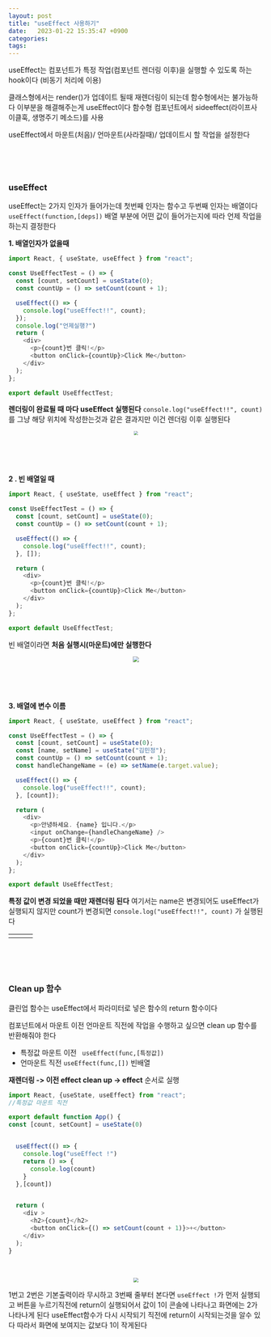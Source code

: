 ```yaml
---
layout: post
title: "useEffect 사용하기"
date:   2023-01-22 15:35:47 +0900
categories:
tags:
---
```


useEffect는 컴포넌트가 특정 작업(컴포넌트 렌더링 이후)을 실행할 수 있도록 하는 hook이다 (비동기 처리에 이용)

클래스형에서는 render()가 업데이트 될때 재렌더링이 되는데 함수형에서는 불가능하다 이부분을 해결해주는게 useEffect이다 함수형 컴포넌트에서 sideeffect(라이프사이클훅, 생명주기 메소드)를 사용

useEffect에서 마운트(처음)/ 언마운트(사라질때)/ 업데이트시 할 작업을 설정한다

&nbsp;

&nbsp;

### useEffect

useEffect는 2가지 인자가 들어가는데 첫번째 인자는 함수고 두번째 인자는 배열이다 `useEffect(function,[deps])` 배열 부분에 어떤 값이 들어가는지에 따라 언제 작업을 하는지 결정한다

**1. 배열인자가 없을때**

``` js
import React, { useState, useEffect } from "react";

const UseEffectTest = () => {
  const [count, setCount] = useState(0);
  const countUp = () => setCount(count + 1);

  useEffect(() => {
    console.log("useEffect!!", count);
  });
  console.log("언제실행?")
  return (
    <div>
      <p>{count}번 클릭!</p>
      <button onClick={countUp}>Click Me</button>
    </div>
  );
};

export default UseEffectTest;
```

**렌더링이 완료될 때 마다 useEffect 실행된다**  `console.log("useEffect!!", count)`를 그냥 해당 위치에 작성한는것과 같은 결과지만 이건 렌더링 이후 실행된다

 <center>
<img src="https://user-images.githubusercontent.com/80758613/213913544-8c84f84c-e7d5-45b9-80a4-c0d21b56a2be.png" style="zoom:50%;">
</center>


&nbsp;

&nbsp;

**2 . 빈 배열일 때**

``` js
import React, { useState, useEffect } from "react";

const UseEffectTest = () => {
  const [count, setCount] = useState(0);
  const countUp = () => setCount(count + 1);

  useEffect(() => {
    console.log("useEffect!!", count);
  }, []);

  return (
    <div>
      <p>{count}번 클릭!</p>
      <button onClick={countUp}>Click Me</button>
    </div>
  );
};

export default UseEffectTest;
```

빈 배열이라면 **처음 실행시(마운트)에만 실행한다**

<center>
<img src="https://user-images.githubusercontent.com/80758613/213913671-64449495-f5ae-49de-bc5b-d33319357dbe.png" style="zoom:70%;">
</center>




&nbsp;

&nbsp;

**3. 배열에 변수 이름**

``` js
import React, { useState, useEffect } from "react";

const UseEffectTest = () => {
  const [count, setCount] = useState(0);
  const [name, setName] = useState("김민정");
  const countUp = () => setCount(count + 1);
  const handleChangeName = (e) => setName(e.target.value);

  useEffect(() => {
    console.log("useEffect!!", count);
  }, [count]);

  return (
    <div>
      <p>안녕하세요. {name} 입니다.</p>
      <input onChange={handleChangeName} />
      <p>{count}번 클릭!</p>
      <button onClick={countUp}>Click Me</button>
    </div>
  );
};

export default UseEffectTest;
```

**특정 값이 변경 되었을 때만 재렌더링 된다** 여기서는 name은 변경되어도 useEffect가 실행되지 않지만 count가 변경되면 `console.log("useEffect!!", count)` 가 실행된다

<table><td><center><img alt="" src="https://user-images.githubusercontent.com/80758613/213913955-9387d027-017f-4d78-9ef5-b04805153ca2.png" style="zoom:60%;" /></center></td><td><center><img alt="" src="https://user-images.githubusercontent.com/80758613/213913960-57f5722c-bbf1-4f10-980a-601d441c242d.png" style="zoom:60%;" /></center></td><td><center><img alt="" src="https://user-images.githubusercontent.com/80758613/213913961-d6b4f73e-4b3f-4185-90cf-da762757ef4c.png" style="zoom:60%;" /></center></td></table>

&nbsp;

&nbsp;

### Clean up 함수

클린업 함수는 useEffect에서 파라미터로 넣은 함수의 return 함수이다

컴포넌트에서 마운트 이전 언마운트 직전에 작업을 수행하고 싶으면 clean up 함수를 반환해줘야 한다

* 특정값 마운트 이전 ` useEffect(func,[특정값])`
* 언마운트 직전 `useEffect(func,[])` 빈배열

**재렌더링 -> 이전 effect clean up -> effect** 순서로 실행

``` js
import React, {useState, useEffect} from "react";
//특정값 마운트 직전

export default function App() {
const [count, setCount] = useState(0)


  useEffect(() => {
    console.log("useEffect !")
    return () => {
      console.log(count)
    }
  },[count])


  return (
    <div >
      <h2>{count}</h2>
      <button onClick={() => setCount(count + 1)}>+</button>
    </div>
  );
}
```

&nbsp;

<center>
<img src="https://user-images.githubusercontent.com/80758613/213979894-97a9dfbf-5179-4bd8-a5ff-db6b4fc20029.png" style="zoom:60%;">
</center>


1번고 2번은 기본출력이라 무시하고 3번째 줄부터 본다면 `useEffect !`가 먼저 실행되고 버튼을 누르기직전에 return이 실행되어서 값이 1이 콘솔에 나타나고 화면에는 2가 나타나게 된다 useEffect함수가 다시 시작되기 직전에 return이 시작되는것을 알수 있다 따라서 화면에 보여지는 값보다 1이 작게된다

